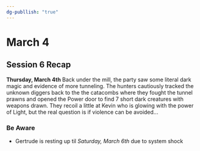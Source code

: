 ```yaml
---
dg-publlish: "true"
---
```

# March 4


## Session 6 Recap
**Thursday, March 4th**
Back under the mill, the party saw some literal dark magic and evidence of more tunneling. The hunters cautiously tracked the unknown diggers back to the the catacombs where they fought the tunnel prawns and opened the Power door to find 7 short dark creatures with weapons drawn. They recoil a little at Kevin who is glowing with the power of Light, but the real question is if violence can be avoided...

### Be Aware
- Gertrude is resting up til *Saturday, March 6th* due to system shock



